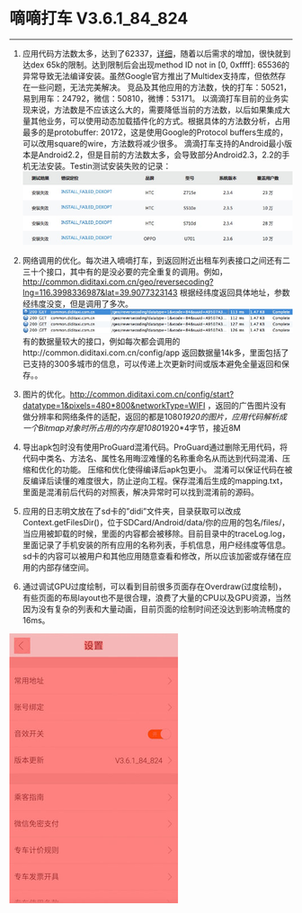 # 嘀嘀打车 V3.6.1_84_824
---

1. 应用代码方法数太多，达到了62337，[详细](methodCount.md)，随着以后需求的增加，很快就到达dex 65k的限制。达到限制后会出现method ID not in [0, 0xffff]: 65536的异常导致无法编译安装。虽然Google官方推出了Multidex支持库，但依然存在一些问题，无法完美解决。
竞品及其他应用的方法数，快的打车：50521，易到用车：24792，微信：50810，微博：53171。
以滴滴打车目前的业务实现来说，方法数是不应该这么大的，需要降低当前的方法数，以后如果集成大量其他业务，可以使用动态加载插件化的方式。根据具体的方法数分析，占用最多的是protobuffer: 20172，这是使用Google的Protocol buffers生成的，可以改用square的wire，方法数将减少很多。
滴滴打车支持的Android最小版本是Android2.2，但是目前的方法数太多，会导致部分Android2.3，2.2的手机无法安装。Testin测试安装失败的记录：
![](images/54A8E2CE-82CC-446F-AF93-5AD4ECDA6DD5.png)

2. 网络调用的优化。每次进入嘀嘀打车，到返回附近出租车列表接口之间还有二三十个接口，其中有的是没必要的完全重复的调用。例如，http://common.diditaxi.com.cn/geo/reversecoding?lng=116.3998336987&lat=39.9077323143 根据经纬度返回具体地址，参数经纬度没变，但是调用了多次。
![](images/97AAC679-792A-4F65-B81E-0712870CA331.png)
有的数据量较大的接口，例如每次都会调用的http://common.diditaxi.com.cn/config/app 返回数据量14k多，里面包括了已支持的300多城市的信息，可以传递上次更新时间或版本避免全量返回和保存。。

3. 图片的优化。http://common.diditaxi.com.cn/config/start?datatype=1&pixels=480*800&networkType=WIFI ，返回的广告图片没有做分辨率和网络条件的适配，返回的都是1080*1920的图片，应用代码解析成一个Bitmap对象时所占用的内存是1080*1920*4字节，接近8M


4. 导出apk包时没有使用ProGuard混淆代码。ProGuard通过删除无用代码，将代码中类名、方法名、属性名用晦涩难懂的名称重命名从而达到代码混淆、压缩和优化的功能。 压缩和优化使得编译后apk包更小。 混淆可以保证代码在被反编译后读懂的难度很大，防止逆向工程。保存混淆后生成的mapping.txt，里面是混淆前后代码的对照表，解决异常时可以找到混淆前的源码。

5. 应用的日志明文放在了sd卡的”didi”文件夹，目录获取可以改成Context.getFilesDir()，位于SDCard/Android/data/你的应用的包名/files/，当应用被卸载的时候，里面的内容都会被移除。目前目录中的traceLog.log，里面记录了手机安装的所有应用的名称列表，手机信息，用户经纬度等信息。sd卡的内容可以被用户和其他应用随意查看和修改，所以应该加密或存储在应用的内部存储空间。

6. 通过调试GPU过度绘制，可以看到目前很多页面存在Overdraw(过度绘制)，有些页面的布局layout也不是很合理，浪费了大量的CPU以及GPU资源，当然因为没有复杂的列表和大量动画，目前页面的绘制时间还没达到影响流畅度的16ms。


 ![](images/S50322-142825.jpg)
